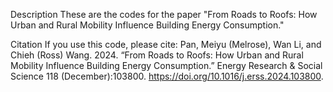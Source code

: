 Description
These are the codes for the paper "From Roads to Roofs: How Urban and Rural Mobility Influence Building Energy Consumption."

Citation
If you use this code, please cite: Pan, Meiyu (Melrose), Wan Li, and Chieh (Ross) Wang. 2024. “From Roads to Roofs: How Urban and Rural Mobility Influence Building Energy Consumption.” Energy Research & Social Science 118 (December):103800. https://doi.org/10.1016/j.erss.2024.103800.
